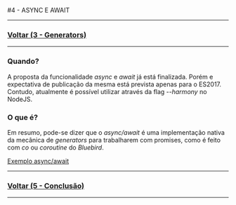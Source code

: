 #4 - ASYNC E AWAIT

---

### [Voltar (3 - Generators)](../3_generators/README.md)

---

### Quando?

A proposta da funcionalidade *async* e *await* já está finalizada. Porém e expectativa de
publicação da mesma está prevista apenas para o ES2017. Contudo, atualmente é possível utilizar
através da flag *--harmony* no NodeJS.

### O que é?

Em resumo, pode-se dizer que o *async/await* é uma implementação nativa da mecânica de *generators*
para trabalharem com promises, como é feito com *co* ou *coroutine* do *Bluebird*.

[Exemplo async/await](1_async.js)

---

### [Voltar (5 - Conclusão)](../5_conclusao/README.md)

---
